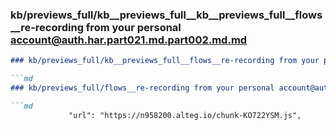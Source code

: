 ### kb/previews_full/kb__previews_full__kb__previews_full__flows__re-recording from your personal account@auth.har.part021.md.part002.md.md

```md
### kb/previews_full/kb__previews_full__flows__re-recording from your personal account@auth.har.part021.md.part002.md

```md
### kb/previews_full/flows__re-recording from your personal account@auth.har.part021.md (part 002)

```md
             "url": "https://n958200.alteg.io/chunk-KO722YSM.js",
            
```

```

```

```
